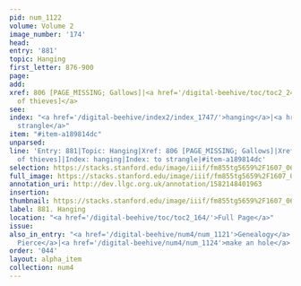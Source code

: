 ```yaml
---
pid: num_1122
volume: Volume 2
image_number: '174'
head: 
entry: '881'
topic: Hanging
first_letter: 876-900
page: 
add: 
xref: 806 [PAGE_MISSING; Gallows]|<a href='/digital-beehive/toc/toc2_248/'>1271 [Hanging
  of thieves]</a>
see: 
index: "<a href='/digital-beehive/index2/index_1747/'>hanging</a>|<a href='/digital-beehive/index4/index_3929/'>to
  strangle</a>"
item: "#item-a189814dc"
unparsed: 
line: 'Entry: 881|Topic: Hanging|Xref: 806 [PAGE_MISSING; Gallows]|Xref: 1271 [Hanging
  of thieves]|Index: hanging|Index: to strangle|#item-a189814dc'
selection: https://stacks.stanford.edu/image/iiif/fm855tg5659%2F1607_0641/835,476,2885,360/full/0/default.jpg
full_image: https://stacks.stanford.edu/image/iiif/fm855tg5659%2F1607_0641/full/full/0/default.jpg
annotation_uri: http://dev.llgc.org.uk/annotation/1582148401963
insertion: 
thumbnail: https://stacks.stanford.edu/image/iiif/fm855tg5659%2F1607_0641/835,476,600,180/250,/0/default.jpg
label: 881. Hanging
location: "<a href='/digital-beehive/toc/toc2_164/'>Full Page</a>"
issue: 
also_in_entry: "<a href='/digital-beehive/num4/num_1121'>Genealogy</a>|<a href='/digital-beehive/num4/num_1123'>To
  Pierce</a>|<a href='/digital-beehive/num4/num_1124'>make an hole</a>|<a href='/digital-beehive/num4/num_1125'>abysses</a>"
order: '044'
layout: alpha_item
collection: num4
---
```


